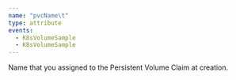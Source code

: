 ```yaml
---
name: "pvcName\t"
type: attribute
events:
  - K8sVolumeSample
  - K8sVolumeSample
---
```


Name that you assigned to the Persistent Volume Claim at creation.